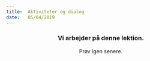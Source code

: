 ```yaml
---
title:  Aktiviteter og dialog
date:   05/04/2019
---
```


### <center>Vi arbejder på denne lektion.</center>
<center>Prøv igen senere.</center>